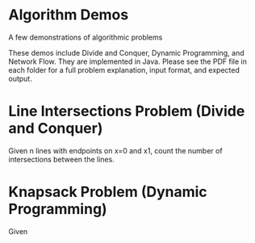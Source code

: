 # Algorithm Demos
A few demonstrations of algorithmic problems

These demos include Divide and Conquer, Dynamic Programming, and Network Flow.
They are implemented in Java.
Please see the PDF file in each folder for a full problem explanation, input format, and expected output.

# Line Intersections Problem (Divide and Conquer)
Given n lines with endpoints on x=0 and x1, count the number of intersections between the lines.

# Knapsack Problem (Dynamic Programming)
Given 
